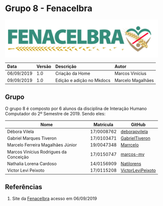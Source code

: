 # Grupo 8 - Fenacelbra

![Logo.](./assets/img/logo.png)

|Data|Versão|Descrição|Autor|
|:---|:---|:---|:---|
|06/09/2019|1.0|Criação da Home |Marcos Vinícius|
|09/09/2019|1.0|Edição e adição no Mkdocs |Marcelo Magalhães|

## Grupo

O grupo 8 é composto por 6 alunos da disciplina de Interação Humano Computador do 2º Semestre de 2019. Sendo eles:

| Nome | Matrícula | GitHub |
| ------ | ------ | ------- |
| Débora Vilela | 17/0008762| [deborapvilela](https://github.com/deborapvilela) |
| Gabriel Marques Tiveron  | 17/0103471 | [GabrielTiveron](https://github.com/GabrielTiveron)
| Marcelo Ferreira Magalhães Júnior| 19/0047348 | [Marrcelo](https://github.com/Marrcelo)
| Marcos Vinícius Rodrigues da Conceição | 17/0150747 | [marcos-mv](https://github.com/marcos-mv) |
| Nathalia Lorena Cardoso | 14/0156909 | [Natilorens](https://github.com/Natilorens)
| Victor Levi Peixoto| 17/0115208 | [VictorLeviPeixoto](https://github.com/VictorLeviPeixoto) |

## Referências

1. Site da [Fenacelbra](http://www.fenacelbra.com.br/) acesso em 06/09/2019
